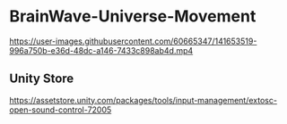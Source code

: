 # BrainWave-Universe-Movement



https://user-images.githubusercontent.com/60665347/141653519-996a750b-e36d-48dc-a146-7433c898ab4d.mp4



## Unity Store
https://assetstore.unity.com/packages/tools/input-management/extosc-open-sound-control-72005
